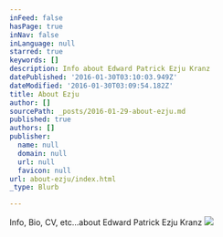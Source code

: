 ```yaml
---
inFeed: false
hasPage: true
inNav: false
inLanguage: null
starred: true
keywords: []
description: Info about Edward Patrick Ezju Kranz
datePublished: '2016-01-30T03:10:03.949Z'
dateModified: '2016-01-30T03:09:54.182Z'
title: About Ezju
author: []
sourcePath: _posts/2016-01-29-about-ezju.md
published: true
authors: []
publisher:
  name: null
  domain: null
  url: null
  favicon: null
url: about-ezju/index.html
_type: Blurb

---
```

Info, Bio, CV, etc...about Edward Patrick Ezju Kranz
![](https://the-grid-user-content.s3-us-west-2.amazonaws.com/7ad82a34-cb0d-40ad-af71-e2d3cfbe5182.jpg)